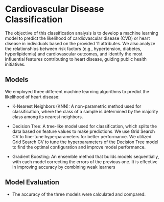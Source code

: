 # Cardiovascular Disease Classification

The objective of this classification analysis is to develop a machine learning model to predict the likelihood of cardiovascular disease (CVD) or heart disease in individuals based on the provided 11 attributes. We also analyze the relationships between risk factors (e.g., hypertension, diabetes, hyperlipidemia) and cardiovascular outcomes, and identify the most influential features contributing to heart disease, guiding public health initiatives.

## Models 
We employed three different machine learning algorithms to predict the likelihood of heart disease:

- K-Nearest Neighbors (KNN): A non-parametric method used for classification, where the class of a sample is determined by the majority class among its nearest neighbors.

- Decision Tree: A tree-like model used for classification, which splits the data based on feature values to make predictions. We use Grid Search CV to fine-tune hyperparameters for better performance. We utilized Grid Search CV to tune the hyperparameters of the Decision Tree model to find the optimal configuration and improve model performance.

- Gradient Boosting: An ensemble method that builds models sequentially, with each model correcting the errors of the previous one. It is effective in improving accuracy by combining weak learners

## Model Evaluation 
 - The accuracy of the three models were calculated and compared.
   
